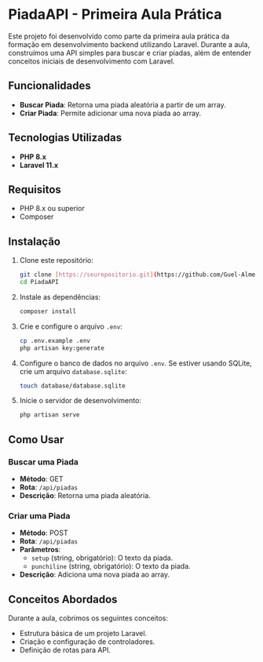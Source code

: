 # PiadaAPI - Primeira Aula Prática

Este projeto foi desenvolvido como parte da primeira aula prática da formação em desenvolvimento backend utilizando Laravel. Durante a aula, construímos uma API simples para buscar e criar piadas, além de entender conceitos iniciais de desenvolvimento com Laravel.

## Funcionalidades

- **Buscar Piada**: Retorna uma piada aleatória a partir de um array.
- **Criar Piada**: Permite adicionar uma nova piada ao array.

## Tecnologias Utilizadas

- **PHP 8.x**
- **Laravel 11.x**


## Requisitos

- PHP 8.x ou superior
- Composer

## Instalação

1. Clone este repositório:

    ```bash
    git clone [https://seurepositorio.git](https://github.com/Guel-Almeida/Forma-o-Backend)
    cd PiadaAPI
    ```

2. Instale as dependências:

    ```bash
    composer install
    ```

3. Crie e configure o arquivo `.env`:

    ```bash
    cp .env.example .env
    php artisan key:generate
    ```

4. Configure o banco de dados no arquivo `.env`. Se estiver usando SQLite, crie um arquivo `database.sqlite`:

    ```bash
    touch database/database.sqlite
    ```

5. Inicie o servidor de desenvolvimento:

    ```bash
    php artisan serve
    ```

## Como Usar

### Buscar uma Piada

- **Método**: GET
- **Rota**: `/api/piadas`
- **Descrição**: Retorna uma piada aleatória.

### Criar uma Piada

- **Método**: POST
- **Rota**: `/api/piadas`
- **Parâmetros**:
    - `setup` (string, obrigatório): O texto da piada.
    - `punchiline` (string, obrigatório): O texto da piada.
- **Descrição**: Adiciona uma nova piada ao array.

## Conceitos Abordados

Durante a aula, cobrimos os seguintes conceitos:

- Estrutura básica de um projeto Laravel.
- Criação e configuração de controladores.
- Definição de rotas para API.

